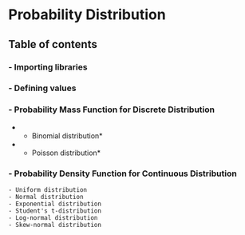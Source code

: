 # Probability Distribution
## **Table of contents**
### - Importing libraries
### - Defining values
### - Probability Mass Function for Discrete Distribution
* - Binomial distribution*
* - Poisson distribution*
### - Probability Density Function for Continuous Distribution
    - Uniform distribution
    - Normal distribution
    - Exponential distribution
    - Student's t-distribution
    - Log-normal distribution
    - Skew-normal distribution
